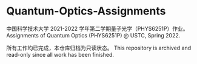 # Quantum-Optics-Assignments
中国科学技术大学 2021-2022 学年第二学期量子光学（PHYS6251P）作业。Assignments of Quantum Optics (PHYS6251P) @ USTC, Spring 2022.

所有工作均已完成，本仓库归档为只读状态。 This repository is archived and read-only since all work has been finished.